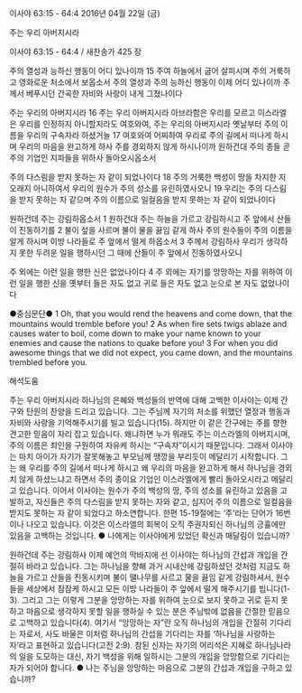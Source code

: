 이사야 63:15 - 64:4 
2016년 04월 22일 (금)

주는 우리 아버지시라



이사야 63:15 - 64:4 / 새찬송가 425 장


주의 열성과 능하신 행동이 어디 있나이까
15 주여 하늘에서 굽어 살피시며 주의 거룩하고 영화로운 처소에서 보옵소서 주의 열성과 주의 능하신 행동이 이제 어디 있나이까 주께서 베푸시던 간곡한 자비와 사랑이 내게 그쳤나이다

주는 우리의 아버지시라 
16 주는 우리 아버지시라 아브라함은 우리를 모르고 이스라엘은 우리를 인정하지 아니할지라도 여호와여, 주는 우리의 아버지시라 옛날부터 주의 이름을 우리의 구속자라 하셨거늘
17 여호와여 어찌하여 우리로 주의 길에서 떠나게 하시며 우리의 마음을 완고하게 하사 주를 경외하지 않게 하시나이까 원하건대 주의 종들 곧 주의 기업인 지파들을 위하사 돌아오시옵소서

주의 다스림을 받지 못하는 자 같이 되었나이다
18 주의 거룩한 백성이 땅을 차지한 지 오래지 아니하여서 우리의 원수가 주의 성소를 유린하였사오니 19 우리는 주의 다스림을 받지 못하는 자 같으며 주의 이름으로 일컬음을 받지 못하는 자 같이 되었나이다

원하건데 주는 강림하옵소서
1 원하건대 주는 하늘을 가르고 강림하시고 주 앞에서 산들이 진동하기를 2 불이 섶을 사르며 불이 물을 끓임 같게 하사 주의 원수들이 주의 이름을 알게 하시며 이방 나라들로 주 앞에서 떨게 하옵소서 3 주께서 강림하사 우리가 생각하지 못한 두려운 일을 행하시던 그 때에 산들이 주 앞에서 진동하였사오니

주 외에는 이런 일을 행한 신은 없었나이다
4 주 외에는 자기를 앙망하는 자를 위하여 이런 일을 행한 신을 옛부터 들은 자도 없고 귀로 들은 자도 없고 눈으로 본 자도 없었나이다

●중심문단● 1 Oh, that you would rend the heavens and come down, that the mountains would tremble before you! 2 As when fire sets twigs ablaze and causes water to boil, come down to make your name known to your enemies and cause the nations to quake before you! 3 For when you did awesome things that we did not expect, you came down, and the mountains trembled before you.

해석도움





주는 우리 아버지시라
하나님의 은혜와 백성들의 반역에 대해 고백한 이사야는 이제 간구와 탄원의 찬양을 드리고 있습니다. 그는 주님께 자기의 처소를 위했던 열정과 행동과 자비와 사랑을 기억해주시기를 빌고 있습니다(15). 하지만 이 같은 간구에는 주를 향한 견고한 믿음이 자리 잡고 있습니다. 왜냐하면 누가 뭐래도 주는 이스라엘의 아버지시며, 주의 이름은 죄인을 구원하여 자유케 하시는 “구속자”이시기 때문입니다. 그래서 이사야는 마치 아이가 자기가 잘못해놓고 부모님께 땡깡을 부리듯이 메달리기 시작합니다. 그는 왜 우리를 주의 길에서 떠나게 하시고 왜 우리의 마음을 완고하게 해서 하나님을 경외치 않게 하셨느냐고 하면서 주의 종이요 기업인 이스라엘에게 빨리 돌아오시라고 메달리고 있습니다. 이어서 이사야는 원수가 주의 백성의 땅, 주의 성소를 유린하고 있음을 고발하고, 자신들은 주의 다스림을 받지 못하는 자와 같고, 심지어 주의 이름으로 일컬음을 받지도 못하는 자 같이 되었다고 하소연합니다. 한편 15-19절에는 ‘주’라는 단어가 16번이나 나오고 있습니다. 이것은 이스라엘의 회복이 오직 주권자되신 하나님의 긍휼에만 있음을 고백하는 것입니다.
● 나에게는 이사야에게 있었던 확신과 매달림이 있습니까?

원하건데 주는 강림하사
이제 예언의 막바지에 선 이사야는 하나님의 간섭과 개입을 간절히 바라고 있습니다. 그는 하나님을 향해 과거 시내산에 강림하셨던 것처럼 지금도 하늘을 가르고 산들을 진동시키며 불이 땔나무를 사르고 물을 끓임 같게 강림하셔서, 원수들을 세상에서 잠잠케 하시고 모든 이방 나라들이 주 앞에서 떨게 해주시기를 빕니다(1-3). 그리고 그는 이렇게 그분을 앙망하는 자를 위하여 눈으로 보지 못하고 귀로 듣지 못하고 마음으로 생각하지 못할 일을 행하실 수 있는 분은 주님밖에 없음을 간절한 믿음으로 고백하고 있습니다(4). 여기서 “앙망하는 자”란 오직 하나님의 개입을 간절히 기다리는 자로서, 사도 바울은 이처럼 하나님의 간섭을 기다리는 자를 ‘하나님을 사랑하는 자’라고 표현하고 있습니다(고전 2:9). 참된 신자는 자기의 어리석은 지혜로 하나님나라의 일을 도모하는 대신, 자기 백성을 위해 일하시는 그분의 개입을 앙망함으로 기다리는 자가 되어야 합니다.
● 나는 주님을 앙망하는 마음으로 그분의 간섭과 개입을 구하고 있습니까?